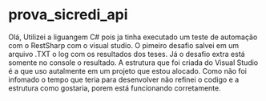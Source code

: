 # prova_sicredi_api
Olá,
Utilizei a liguangem C# pois ja tinha executado um teste de automação com o RestSharp com o visual studio.
O pimeiro desafio salvei em um arquivo .TXT o log com os resultados dos teses.
Já o desafio extra está somente no console o resultado.
A estrutura que foi criada do Visual Studio é a que uso autalmente em um projeto que estou alocado.
Como não foi infomado o tempo que teria para desenvolver não refinei o codigo e a estrutura como gostaria, porem está funcionando corretamente.
